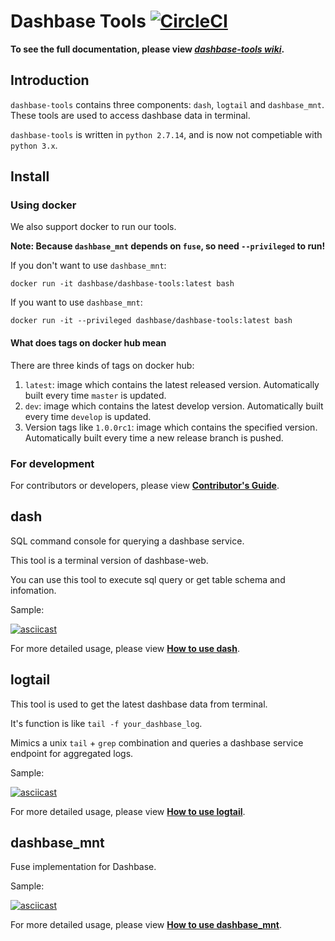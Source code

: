 # Dashbase Tools [![CircleCI](https://circleci.com/gh/dashbase/dashbase-tools.svg?style=svg)](https://circleci.com/gh/dashbase/dashbase-tools)

**To see the full documentation, please view *[dashbase-tools wiki](https://github.com/dashbase/dashbase-tools/wiki)*.**

## Introduction

`dashbase-tools` contains three components: `dash`, `logtail` and `dashbase_mnt`. These tools are used to access dashbase data in terminal.

`dashbase-tools` is written in `python 2.7.14`, and is now not competiable with `python 3.x`.

## Install

### Using docker

We also support docker to run our tools.

**Note: Because `dashbase_mnt` depends on `fuse`, so need `--privileged` to run!**

If you don't want to use `dashbase_mnt`:

```shell
docker run -it dashbase/dashbase-tools:latest bash
```

If you want to use `dashbase_mnt`:

```shell
docker run -it --privileged dashbase/dashbase-tools:latest bash
```

#### What does tags on docker hub mean

There are three kinds of tags on docker hub:

1. `latest`: image which contains the latest released version. Automatically built every time `master` is updated.
2. `dev`: image which contains the latest develop version. Automatically built every time `develop` is updated.
3. Version tags like `1.0.0rc1`: image which contains the specified version. Automatically built every time a new release branch is pushed.

### For development

For contributors or developers, please view **[Contributor's Guide](https://github.com/dashbase/dashbase-tools/wiki/Contributor's-Guide)**.

## dash

SQL command console for querying a dashbase service.

This tool is a terminal version of dashbase-web.

You can use this tool to execute sql query or get table schema and infomation.

Sample:

[![asciicast](https://asciinema.org/a/ps1NjUJIyCYqpAedvUDX0HCnA.png)](https://asciinema.org/a/ps1NjUJIyCYqpAedvUDX0HCnA)

For more detailed usage, please view **[How to use dash](https://github.com/dashbase/dashbase-tools/wiki/How-to-use-dash)**.

## logtail

This tool is used to get the latest dashbase data from terminal.

It's function is like `tail -f your_dashbase_log`.

Mimics a unix `tail` + `grep` combination and queries a dashbase service endpoint for aggregated logs.

Sample:

[![asciicast](https://asciinema.org/a/aKhszWQbPK9cBZMWkEmcTJFHr.png)](https://asciinema.org/a/aKhszWQbPK9cBZMWkEmcTJFHr)

For more detailed usage, please view **[How to use logtail](https://github.com/dashbase/dashbase-tools/wiki/How-to-use-logtail)**.

## dashbase_mnt

Fuse implementation for Dashbase.

Sample:

[![asciicast](https://asciinema.org/a/3MVv89jhiTA62lLHzNeyjsfNL.png)](https://asciinema.org/a/3MVv89jhiTA62lLHzNeyjsfNL)

For more detailed usage, please view **[How to use dashbase_mnt](https://github.com/dashbase/dashbase-tools/wiki/How-to-use-dashbase_mnt)**.